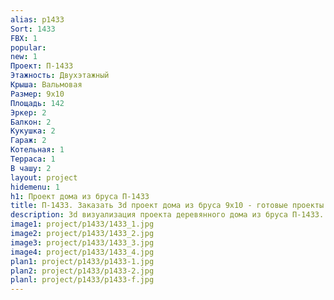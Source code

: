 ```yaml
---
alias: p1433
Sort: 1433
FBX: 1
popular: 
new: 1
Проект: П-1433
Этажность: Двухэтажный
Крыша: Вальмовая
Размер: 9х10
Площадь: 142
Эркер: 2
Балкон: 2
Кукушка: 2
Гараж: 2
Котельная: 1
Терраса: 1
В чашу: 2
layout: project
hidemenu: 1
h1: Проект дома из бруса П-1433
title: П-1433. Заказать 3d проект дома из бруса 9х10 - готовые проекты
description: 3d визуализация проекта деревянного дома из бруса П-1433. Площадь 142 м2, размер 9х10. Вы можете внести любые изменения в проект.
image1: project/p1433/1433_1.jpg
image2: project/p1433/1433_2.jpg
image3: project/p1433/1433_3.jpg
image4: project/p1433/1433_4.jpg
plan1: project/p1433/p1433-1.jpg
plan2: project/p1433/p1433-2.jpg
planl: project/p1433/p1433-f.jpg
---
```

